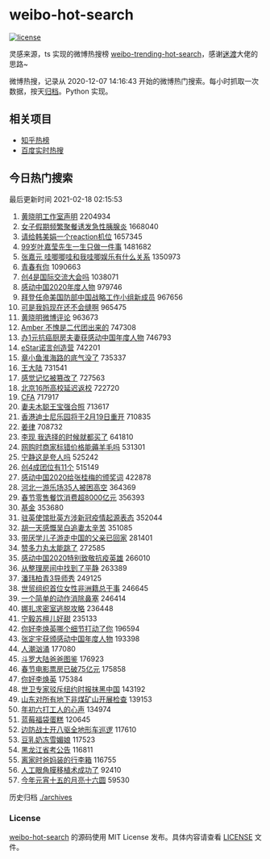 # weibo-hot-search

[![license](https://img.shields.io/github/license/Arrackisarookie/weibo-hot-search)](https://github.com/Arrackisarookie/weibo-hot-search/blob/master/LICENSE)

灵感来源，ts 实现的微博热搜榜 [weibo-trending-hot-search](https://github.com/justjavac/weibo-trending-hot-search)，感谢[迷渡](https://github.com/justjavac)大佬的思路~

微博热搜，记录从 2020-12-07 14:16:43 开始的微博热门搜索。每小时抓取一次数据，按天[归档](./archives)。Python 实现。

## 相关项目
+ [知乎热榜](https://github.com/Arrackisarookie/zhihu-top-search)
+ [百度实时热搜](https://github.com/Arrackisarookie/baidu-hot-search)

## 今日热门搜索

<!-- Rank Begin -->

最后更新时间 2021-02-18 02:15:53

1. [黄晓明工作室声明](https://s.weibo.com/weibo?q=%23%E9%BB%84%E6%99%93%E6%98%8E%E5%B7%A5%E4%BD%9C%E5%AE%A4%E5%A3%B0%E6%98%8E%23&Refer=top) 2204934
1. [女子假期频繁聚餐诱发急性胰腺炎](https://s.weibo.com/weibo?q=%23%E5%A5%B3%E5%AD%90%E5%81%87%E6%9C%9F%E9%A2%91%E7%B9%81%E8%81%9A%E9%A4%90%E8%AF%B1%E5%8F%91%E6%80%A5%E6%80%A7%E8%83%B0%E8%85%BA%E7%82%8E%23&Refer=top) 1668040
1. [请给韩美娟一个reaction机位](https://s.weibo.com/weibo?q=%23%E8%AF%B7%E7%BB%99%E9%9F%A9%E7%BE%8E%E5%A8%9F%E4%B8%80%E4%B8%AAreaction%E6%9C%BA%E4%BD%8D%23&Refer=top) 1657345
1. [99岁叶嘉莹先生一生只做一件事](https://s.weibo.com/weibo?q=%2399%E5%B2%81%E5%8F%B6%E5%98%89%E8%8E%B9%E5%85%88%E7%94%9F%E4%B8%80%E7%94%9F%E5%8F%AA%E5%81%9A%E4%B8%80%E4%BB%B6%E4%BA%8B%23&Refer=top) 1481682
1. [张嘉元 哇唧唧哇和我哇唧娱乐有什么关系](https://s.weibo.com/weibo?q=%E5%BC%A0%E5%98%89%E5%85%83%20%E5%93%87%E5%94%A7%E5%94%A7%E5%93%87%E5%92%8C%E6%88%91%E5%93%87%E5%94%A7%E5%A8%B1%E4%B9%90%E6%9C%89%E4%BB%80%E4%B9%88%E5%85%B3%E7%B3%BB&Refer=top) 1350973
1. [青春有你](https://s.weibo.com/weibo?q=%E9%9D%92%E6%98%A5%E6%9C%89%E4%BD%A0&Refer=top) 1090663
1. [创4是国际交流大会吗](https://s.weibo.com/weibo?q=%23%E5%88%9B4%E6%98%AF%E5%9B%BD%E9%99%85%E4%BA%A4%E6%B5%81%E5%A4%A7%E4%BC%9A%E5%90%97%23&Refer=top) 1038071
1. [感动中国2020年度人物](https://s.weibo.com/weibo?q=%23%E6%84%9F%E5%8A%A8%E4%B8%AD%E5%9B%BD2020%E5%B9%B4%E5%BA%A6%E4%BA%BA%E7%89%A9%23&Refer=top) 979746
1. [拜登任命美国防部中国战略工作小组新成员](https://s.weibo.com/weibo?q=%E6%8B%9C%E7%99%BB%E4%BB%BB%E5%91%BD%E7%BE%8E%E5%9B%BD%E9%98%B2%E9%83%A8%E4%B8%AD%E5%9B%BD%E6%88%98%E7%95%A5%E5%B7%A5%E4%BD%9C%E5%B0%8F%E7%BB%84%E6%96%B0%E6%88%90%E5%91%98&Refer=top) 967656
1. [可是我妈现在还不会缝啊](https://s.weibo.com/weibo?q=%23%E5%8F%AF%E6%98%AF%E6%88%91%E5%A6%88%E7%8E%B0%E5%9C%A8%E8%BF%98%E4%B8%8D%E4%BC%9A%E7%BC%9D%E5%95%8A%23&Refer=top) 965475
1. [黄晓明微博评论](https://s.weibo.com/weibo?q=%23%E9%BB%84%E6%99%93%E6%98%8E%E5%BE%AE%E5%8D%9A%E8%AF%84%E8%AE%BA%23&Refer=top) 963673
1. [Amber 不愧是二代团出来的](https://s.weibo.com/weibo?q=Amber%20%E4%B8%8D%E6%84%A7%E6%98%AF%E4%BA%8C%E4%BB%A3%E5%9B%A2%E5%87%BA%E6%9D%A5%E7%9A%84&Refer=top) 747308
1. [办1元抗癌厨房夫妻获感动中国年度人物](https://s.weibo.com/weibo?q=%23%E5%8A%9E1%E5%85%83%E6%8A%97%E7%99%8C%E5%8E%A8%E6%88%BF%E5%A4%AB%E5%A6%BB%E8%8E%B7%E6%84%9F%E5%8A%A8%E4%B8%AD%E5%9B%BD%E5%B9%B4%E5%BA%A6%E4%BA%BA%E7%89%A9%23&Refer=top) 746793
1. [eStar诺言创造营](https://s.weibo.com/weibo?q=%23eStar%E8%AF%BA%E8%A8%80%E5%88%9B%E9%80%A0%E8%90%A5%23&Refer=top) 742201
1. [章小鱼淮海路的底气没了](https://s.weibo.com/weibo?q=%23%E7%AB%A0%E5%B0%8F%E9%B1%BC%E6%B7%AE%E6%B5%B7%E8%B7%AF%E7%9A%84%E5%BA%95%E6%B0%94%E6%B2%A1%E4%BA%86%23&Refer=top) 735337
1. [王大陆](https://s.weibo.com/weibo?q=%E7%8E%8B%E5%A4%A7%E9%99%86&Refer=top) 731541
1. [感觉记忆被篡改了](https://s.weibo.com/weibo?q=%23%E6%84%9F%E8%A7%89%E8%AE%B0%E5%BF%86%E8%A2%AB%E7%AF%A1%E6%94%B9%E4%BA%86%23&Refer=top) 727563
1. [北京16所高校延迟返校](https://s.weibo.com/weibo?q=%23%E5%8C%97%E4%BA%AC16%E6%89%80%E9%AB%98%E6%A0%A1%E5%BB%B6%E8%BF%9F%E8%BF%94%E6%A0%A1%23&Refer=top) 722720
1. [CFA](https://s.weibo.com/weibo?q=CFA&Refer=top) 717917
1. [妻夫木聪王宝强合照](https://s.weibo.com/weibo?q=%23%E5%A6%BB%E5%A4%AB%E6%9C%A8%E8%81%AA%E7%8E%8B%E5%AE%9D%E5%BC%BA%E5%90%88%E7%85%A7%23&Refer=top) 713617
1. [香港迪士尼乐园将于2月19日重开](https://s.weibo.com/weibo?q=%E9%A6%99%E6%B8%AF%E8%BF%AA%E5%A3%AB%E5%B0%BC%E4%B9%90%E5%9B%AD%E5%B0%86%E4%BA%8E2%E6%9C%8819%E6%97%A5%E9%87%8D%E5%BC%80&Refer=top) 710835
1. [姜律](https://s.weibo.com/weibo?q=%E5%A7%9C%E5%BE%8B&Refer=top) 708732
1. [李现 我选择的时候就都买了](https://s.weibo.com/weibo?q=%E6%9D%8E%E7%8E%B0%20%E6%88%91%E9%80%89%E6%8B%A9%E7%9A%84%E6%97%B6%E5%80%99%E5%B0%B1%E9%83%BD%E4%B9%B0%E4%BA%86&Refer=top) 641810
1. [网购时商家标错价格能薅羊毛吗](https://s.weibo.com/weibo?q=%23%E7%BD%91%E8%B4%AD%E6%97%B6%E5%95%86%E5%AE%B6%E6%A0%87%E9%94%99%E4%BB%B7%E6%A0%BC%E8%83%BD%E8%96%85%E7%BE%8A%E6%AF%9B%E5%90%97%23&Refer=top) 531301
1. [宁静这是夸人吗](https://s.weibo.com/weibo?q=%E5%AE%81%E9%9D%99%E8%BF%99%E6%98%AF%E5%A4%B8%E4%BA%BA%E5%90%97&Refer=top) 525242
1. [创4成团位有11个](https://s.weibo.com/weibo?q=%23%E5%88%9B4%E6%88%90%E5%9B%A2%E4%BD%8D%E6%9C%8911%E4%B8%AA%23&Refer=top) 515149
1. [感动中国2020给张桂梅的颁奖词](https://s.weibo.com/weibo?q=%23%E6%84%9F%E5%8A%A8%E4%B8%AD%E5%9B%BD2020%E7%BB%99%E5%BC%A0%E6%A1%82%E6%A2%85%E7%9A%84%E9%A2%81%E5%A5%96%E8%AF%8D%23&Refer=top) 422878
1. [河北一游乐场35人被困高空](https://s.weibo.com/weibo?q=%E6%B2%B3%E5%8C%97%E4%B8%80%E6%B8%B8%E4%B9%90%E5%9C%BA35%E4%BA%BA%E8%A2%AB%E5%9B%B0%E9%AB%98%E7%A9%BA&Refer=top) 364369
1. [春节零售餐饮消费超8000亿元](https://s.weibo.com/weibo?q=%23%E6%98%A5%E8%8A%82%E9%9B%B6%E5%94%AE%E9%A4%90%E9%A5%AE%E6%B6%88%E8%B4%B9%E8%B6%858000%E4%BA%BF%E5%85%83%23&Refer=top) 356393
1. [基金](https://s.weibo.com/weibo?q=%E5%9F%BA%E9%87%91&Refer=top) 353680
1. [驻英使馆批英方涉新冠疫情起源表态](https://s.weibo.com/weibo?q=%23%E9%A9%BB%E8%8B%B1%E4%BD%BF%E9%A6%86%E6%89%B9%E8%8B%B1%E6%96%B9%E6%B6%89%E6%96%B0%E5%86%A0%E7%96%AB%E6%83%85%E8%B5%B7%E6%BA%90%E8%A1%A8%E6%80%81%23&Refer=top) 352044
1. [胡一天感慨吴白追妻太辛苦](https://s.weibo.com/weibo?q=%23%E8%83%A1%E4%B8%80%E5%A4%A9%E6%84%9F%E6%85%A8%E5%90%B4%E7%99%BD%E8%BF%BD%E5%A6%BB%E5%A4%AA%E8%BE%9B%E8%8B%A6%23&Refer=top) 351085
1. [带厌学儿子游走中国的父亲已回家](https://s.weibo.com/weibo?q=%E5%B8%A6%E5%8E%8C%E5%AD%A6%E5%84%BF%E5%AD%90%E6%B8%B8%E8%B5%B0%E4%B8%AD%E5%9B%BD%E7%9A%84%E7%88%B6%E4%BA%B2%E5%B7%B2%E5%9B%9E%E5%AE%B6&Refer=top) 281401
1. [赞多力丸太能跳了](https://s.weibo.com/weibo?q=%23%E8%B5%9E%E5%A4%9A%E5%8A%9B%E4%B8%B8%E5%A4%AA%E8%83%BD%E8%B7%B3%E4%BA%86%23&Refer=top) 272585
1. [感动中国2020特别致敬抗疫英雄](https://s.weibo.com/weibo?q=%23%E6%84%9F%E5%8A%A8%E4%B8%AD%E5%9B%BD2020%E7%89%B9%E5%88%AB%E8%87%B4%E6%95%AC%E6%8A%97%E7%96%AB%E8%8B%B1%E9%9B%84%23&Refer=top) 266010
1. [从整理房间中找到了平静](https://s.weibo.com/weibo?q=%E4%BB%8E%E6%95%B4%E7%90%86%E6%88%BF%E9%97%B4%E4%B8%AD%E6%89%BE%E5%88%B0%E4%BA%86%E5%B9%B3%E9%9D%99&Refer=top) 263389
1. [潘玮柏青3导师秀](https://s.weibo.com/weibo?q=%23%E6%BD%98%E7%8E%AE%E6%9F%8F%E9%9D%923%E5%AF%BC%E5%B8%88%E7%A7%80%23&Refer=top) 249125
1. [世贸组织首位女性非洲籍总干事](https://s.weibo.com/weibo?q=%E4%B8%96%E8%B4%B8%E7%BB%84%E7%BB%87%E9%A6%96%E4%BD%8D%E5%A5%B3%E6%80%A7%E9%9D%9E%E6%B4%B2%E7%B1%8D%E6%80%BB%E5%B9%B2%E4%BA%8B&Refer=top) 246645
1. [一个简单的动作消除鼻塞](https://s.weibo.com/weibo?q=%23%E4%B8%80%E4%B8%AA%E7%AE%80%E5%8D%95%E7%9A%84%E5%8A%A8%E4%BD%9C%E6%B6%88%E9%99%A4%E9%BC%BB%E5%A1%9E%23&Refer=top) 246414
1. [娜扎求密室逃脱攻略](https://s.weibo.com/weibo?q=%E5%A8%9C%E6%89%8E%E6%B1%82%E5%AF%86%E5%AE%A4%E9%80%83%E8%84%B1%E6%94%BB%E7%95%A5&Refer=top) 236448
1. [宁毅苏檀儿好甜](https://s.weibo.com/weibo?q=%23%E5%AE%81%E6%AF%85%E8%8B%8F%E6%AA%80%E5%84%BF%E5%A5%BD%E7%94%9C%23&Refer=top) 235133
1. [你好李焕英哪个细节打动了你](https://s.weibo.com/weibo?q=%23%E4%BD%A0%E5%A5%BD%E6%9D%8E%E7%84%95%E8%8B%B1%E5%93%AA%E4%B8%AA%E7%BB%86%E8%8A%82%E6%89%93%E5%8A%A8%E4%BA%86%E4%BD%A0%23&Refer=top) 196594
1. [张定宇获颁感动中国年度人物](https://s.weibo.com/weibo?q=%23%E5%BC%A0%E5%AE%9A%E5%AE%87%E8%8E%B7%E9%A2%81%E6%84%9F%E5%8A%A8%E4%B8%AD%E5%9B%BD%E5%B9%B4%E5%BA%A6%E4%BA%BA%E7%89%A9%23&Refer=top) 193398
1. [人潮汹涌](https://s.weibo.com/weibo?q=%E4%BA%BA%E6%BD%AE%E6%B1%B9%E6%B6%8C&Refer=top) 177080
1. [斗罗大陆爸爸图鉴](https://s.weibo.com/weibo?q=%23%E6%96%97%E7%BD%97%E5%A4%A7%E9%99%86%E7%88%B8%E7%88%B8%E5%9B%BE%E9%89%B4%23&Refer=top) 176923
1. [春节电影票房已破75亿元](https://s.weibo.com/weibo?q=%23%E6%98%A5%E8%8A%82%E7%94%B5%E5%BD%B1%E7%A5%A8%E6%88%BF%E5%B7%B2%E7%A0%B475%E4%BA%BF%E5%85%83%23&Refer=top) 175858
1. [你好李焕英](https://s.weibo.com/weibo?q=%E4%BD%A0%E5%A5%BD%E6%9D%8E%E7%84%95%E8%8B%B1&Refer=top) 175384
1. [世卫专家驳斥纽约时报抹黑中国](https://s.weibo.com/weibo?q=%E4%B8%96%E5%8D%AB%E4%B8%93%E5%AE%B6%E9%A9%B3%E6%96%A5%E7%BA%BD%E7%BA%A6%E6%97%B6%E6%8A%A5%E6%8A%B9%E9%BB%91%E4%B8%AD%E5%9B%BD&Refer=top) 143192
1. [山东对所有地下非煤矿山开展检查](https://s.weibo.com/weibo?q=%E5%B1%B1%E4%B8%9C%E5%AF%B9%E6%89%80%E6%9C%89%E5%9C%B0%E4%B8%8B%E9%9D%9E%E7%85%A4%E7%9F%BF%E5%B1%B1%E5%BC%80%E5%B1%95%E6%A3%80%E6%9F%A5&Refer=top) 139153
1. [年初六打工人的心声](https://s.weibo.com/weibo?q=%23%E5%B9%B4%E5%88%9D%E5%85%AD%E6%89%93%E5%B7%A5%E4%BA%BA%E7%9A%84%E5%BF%83%E5%A3%B0%23&Refer=top) 134974
1. [蓝莓福袋蛋糕](https://s.weibo.com/weibo?q=%E8%93%9D%E8%8E%93%E7%A6%8F%E8%A2%8B%E8%9B%8B%E7%B3%95&Refer=top) 120645
1. [边防战士开八驱全地形车巡逻](https://s.weibo.com/weibo?q=%E8%BE%B9%E9%98%B2%E6%88%98%E5%A3%AB%E5%BC%80%E5%85%AB%E9%A9%B1%E5%85%A8%E5%9C%B0%E5%BD%A2%E8%BD%A6%E5%B7%A1%E9%80%BB&Refer=top) 117610
1. [豆乳奶冻雪媚娘](https://s.weibo.com/weibo?q=%23%E8%B1%86%E4%B9%B3%E5%A5%B6%E5%86%BB%E9%9B%AA%E5%AA%9A%E5%A8%98%23&Refer=top) 117523
1. [黑龙江省考公告](https://s.weibo.com/weibo?q=%E9%BB%91%E9%BE%99%E6%B1%9F%E7%9C%81%E8%80%83%E5%85%AC%E5%91%8A&Refer=top) 116811
1. [离家时爸妈装的行李箱](https://s.weibo.com/weibo?q=%23%E7%A6%BB%E5%AE%B6%E6%97%B6%E7%88%B8%E5%A6%88%E8%A3%85%E7%9A%84%E8%A1%8C%E6%9D%8E%E7%AE%B1%23&Refer=top) 116755
1. [人工眼角膜移植术成功了](https://s.weibo.com/weibo?q=%23%E4%BA%BA%E5%B7%A5%E7%9C%BC%E8%A7%92%E8%86%9C%E7%A7%BB%E6%A4%8D%E6%9C%AF%E6%88%90%E5%8A%9F%E4%BA%86%23&Refer=top) 92410
1. [今年元宵十五的月亮十六圆](https://s.weibo.com/weibo?q=%23%E4%BB%8A%E5%B9%B4%E5%85%83%E5%AE%B5%E5%8D%81%E4%BA%94%E7%9A%84%E6%9C%88%E4%BA%AE%E5%8D%81%E5%85%AD%E5%9C%86%23&Refer=top) 59530
<!-- Rank End -->

历史归档 [./archives](./archives)

### License

[weibo-hot-search](https://github.com/Arrackisarookie/weibo-hot-search) 的源码使用 MIT License 发布。具体内容请查看 [LICENSE](./LICENSE) 文件。
